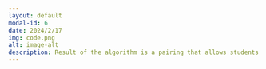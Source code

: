 ```yaml
---
layout: default
modal-id: 6
date: 2024/2/17
img: code.png
alt: image-alt
description: Result of the algorithm is a pairing that allows students to find the proper tutors based on necessary subjects, dates available, and other factors
---
```

